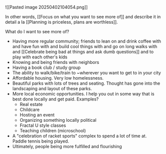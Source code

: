 ![[Pasted image 20250402104054.png]]

In other words, [[Focus on what you want to see more of]] and describe it in detail a la [[Planning is priceless, plans are worthless]].

What do I want to see more of?
- Having more regular community; friends to lean on and drink coffee with and have fun with and build cool things with and go on long walks with and [[Celebrate being bad at things and ask dumb questions]] and to play with each other's kids
- Knowing and being friends with neighbors
- Having a book club / study group
- The ability to walk/bike/train to ~wherever you want to get to in your city
- Affordable housing. Very low homelessness.
- Beautiful parks with lots of trees and seating. Thought has gone into the landscaping and layout of these parks.
- More local economic opportunities. I help you out in some way that is best done locally and get paid. Examples?
	- Real estate
	- Childcare
	- Hosting an event
	- Organizing something locally political
	- Fractal U style classes
	- Teaching children (microschool)
- A "celebration of racket sports" complex to spend a lot of time at. Paddle tennis being played.
- Ultimately, people being more fulfilled and flourishing